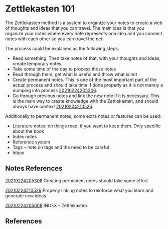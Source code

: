 ---
---
# Zettlekasten 101

The Zettlekasten method is a system to organize your notes to create a
web of thoughts and ideas that you can travel. The main idea is that you
organize your notes where every note represents one idea and you connect
notes with each other so you can travel the net.

The process could be explained as the following steps:

-   Read something. Then take notes of that, with your thoughts and
    ideas, create temporary notes
-   Take some time of the day to process those notes
-   Read through them, get what is useful and throw what is not
-   Create permanent notes. This is one of the most important part of
    the actual process and should take time if done properly as it is
    not merely a dumping info process [20210224205306](/notes/20210224205306).
-   Go through previous notes and link the new note if it is necessary.
    This is the main way to create knowledge with the Zettlekasten, and
    should always have context [20210224210526](/notes/20210224210526).

Additionally to permanent notes, some extra notes or features can be
used:

-   Literature notes: on things read, if you want to keep them. Only
    specific about the book
-   Index notes
-   Reference system
-   Tags – note on tags and the need to be careful
-   Inbox

## Notes References

[20210224205306](/notes/20210224205306) Creating permanent notes should take some effort

[20210224210526](/notes/20210224210526) Properly linking notes to reinforce what you
learn and generate new ideas

[20210224205008](/notes/20210224205008) INDEX - Zettlekasten

## References
